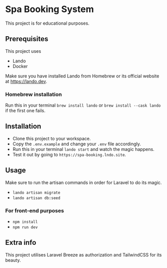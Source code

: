 # Spa Booking System
This project is for educational purposes. 

## Prerequisites
This project uses 
- Lando
- Docker

Make sure you have installed Lando from Homebrew or its official website at https://lando.dev.

### Homebrew installation
Run this in your terminal `brew install lando` or `brew install --cask lando` if the first one fails.

## Installation
- Clone this project to your workspace.
- Copy the `.env.example` and change your `.env` file accordingly.
- Run this in your terminal `lando start` and watch the magic happens.
- Test it out by going to `https://spa-booking.lndo.site`.

## Usage 
Make sure to run the artisan commands in order for Laravel to do its magic.
- `lando artisan migrate`
- `lando artisan db:seed`
### For front-end purposes
- `npm install`
- `npm run dev`

## Extra info
This project utilises Laravel Breeze as authorization and TailwindCSS for its beauty. 
